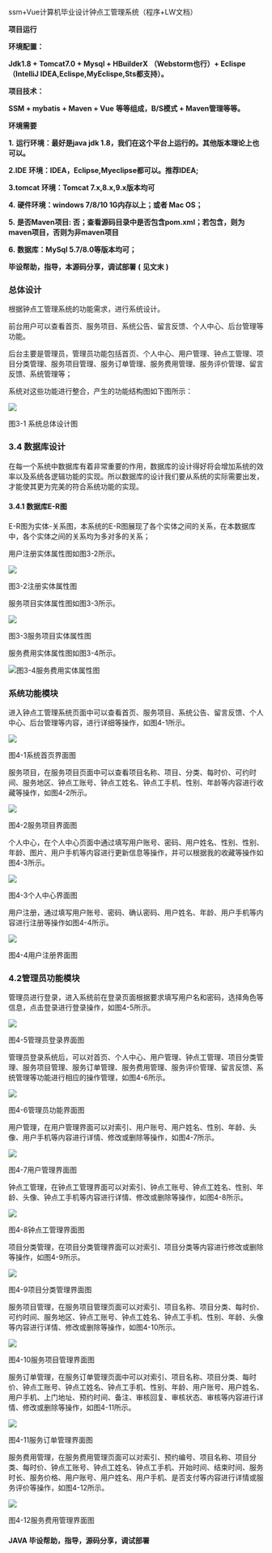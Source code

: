 ssm+Vue计算机毕业设计钟点工管理系统（程序+LW文档）

**项目运行**

**环境配置：**

**Jdk1.8 + Tomcat7.0 + Mysql + HBuilderX** **（Webstorm也行）+ Eclispe（IntelliJ
IDEA,Eclispe,MyEclispe,Sts都支持）。**

**项目技术：**

**SSM + mybatis + Maven + Vue** **等等组成，B/S模式 + Maven管理等等。**

**环境需要**

**1.** **运行环境：最好是java jdk 1.8，我们在这个平台上运行的。其他版本理论上也可以。**

**2.IDE** **环境：IDEA，Eclipse,Myeclipse都可以。推荐IDEA;**

**3.tomcat** **环境：Tomcat 7.x,8.x,9.x版本均可**

**4.** **硬件环境：windows 7/8/10 1G内存以上；或者 Mac OS；**

**5.** **是否Maven项目: 否；查看源码目录中是否包含pom.xml；若包含，则为maven项目，否则为非maven项目**

**6.** **数据库：MySql 5.7/8.0等版本均可；**

**毕设帮助，指导，本源码分享，调试部署** **(** **见文末** **)**

### 总体设计

根据钟点工管理系统的功能需求，进行系统设计。

前台用户可以查看首页、服务项目、系统公告、留言反馈、个人中心、后台管理等功能。

后台主要是管理员，管理员功能包括首页、个人中心、用户管理、钟点工管理、项目分类管理、服务项目管理、服务订单管理、服务费用管理、服务评价管理、留言反馈、系统管理等；

系统对这些功能进行整合，产生的功能结构图如下图所示：

![](./res/8df4b8a968764499980af26a6c316b4e.png)

图3-1 系统总体设计图

### 3.4 数据库设计

在每一个系统中数据库有着非常重要的作用，数据库的设计得好将会增加系统的效率以及系统各逻辑功能的实现。所以数据库的设计我们要从系统的实际需要出发，才能使其更为完美的符合系统功能的实现。

#### 3.4.1 数据库E-R图

E-R图为实体-关系图，本系统的E-R图展现了各个实体之间的关系，在本数据库中，各个实体之间的关系均为多对多的关系；

用户注册实体属性图如图3-2所示。

![](./res/07dad966cffa41ffb541db1209cc959c.png)

图3-2注册实体属性图

服务项目实体属性图如图3-3所示。

![](./res/e9471fecf7d94500adabcc0479ec16b2.png)

图3-3服务项目实体属性图

服务费用实体属性图如图3-4所示。

![](./res/15119ba15ba24bce8c0118cab4df111b.png)图3-4服务费用实体属性图

### 系统功能模块

进入钟点工管理系统页面中可以查看首页、服务项目、系统公告、留言反馈、个人中心、后台管理等内容，进行详细等操作，如图4-1所示。

![](./res/bad2df3eafbe4d41811cda7815829311.png)

图4-1系统首页界面图

服务项目，在服务项目页面中可以查看项目名称、项目、分类、每时价、可约时间、服务地区、钟点工账号、钟点工姓名、钟点工手机、性别、年龄等内容进行收藏等操作，如图4-2所示。

![](./res/a27a51a20e4c4b75ba941633c03d9404.png)

图4-2服务项目界面图

个人中心，在个人中心页面中通过填写用户账号、密码、用户姓名、性别、性别、年龄、图片、用户手机等内容进行更新信息等操作，并可以根据我的收藏等操作如图4-3所示。

![](./res/5e0589fd40e047fca128fd3acd6a6460.png)

图4-3个人中心界面图

用户注册，通过填写用户账号、密码、确认密码、用户姓名、年龄、用户手机等内容进行注册等操作如图4-4所示。

![](./res/5dfe4fe58df24527862acbce1cb7f852.png)

图4-4用户注册界面图

### 4.2管理员功能模块

管理员进行登录，进入系统前在登录页面根据要求填写用户名和密码，选择角色等信息，点击登录进行登录操作，如图4-5所示。

![](./res/fe71c56c00df446e822109dd647c0c7f.png)

图4-5管理员登录界面图

管理员登录系统后，可以对首页、个人中心、用户管理、钟点工管理、项目分类管理、服务项目管理、服务订单管理、服务费用管理、服务评价管理、留言反馈、系统管理等功能进行相应的操作管理，如图4-6所示。

![](./res/4d7eb9dba44449a8a98e75f7c6cfa39c.png)

图4-6管理员功能界面图

用户管理，在用户管理界面可以对索引、用户账号、用户姓名、性别、年龄、头像、用户手机等内容进行详情、修改或删除等操作，如图4-7所示。

![](./res/442d28077cc74d94a66c3f64305c1648.png)

图4-7用户管理界面图

钟点工管理，在钟点工管理界面可以对索引、钟点工账号、钟点工姓名、性别、年龄、头像、钟点工手机等内容进行详情、修改或删除等操作，如图4-8所示。

![](./res/d2753d0c1be644029a69dbc4ebc88fe8.png)

图4-8钟点工管理界面图

项目分类管理，在项目分类管理界面可以对索引、项目分类等内容进行修改或删除等操作，如图4-9所示。

![](./res/d9b757bbc22d4cbe88943bbb2f7180b8.png)

图4-9项目分类管理界面图

服务项目管理，在服务项目管理页面可以对索引、项目名称、项目分类、每时价、可约时间、服务地区、钟点工账号、钟点工姓名、钟点工手机、性别、年龄、头像等内容进行详情、修改或删除等操作，如图4-10所示。

![](./res/cd8e30a5188949bf9c5be4c3b1cb3ec8.png)

图4-10服务项目管理界面图

服务订单管理，在服务订单管理页面中可以对索引、项目名称、项目分类、每时价、钟点工账号、钟点工姓名、钟点工手机、性别、年龄、用户账号、用户姓名、用户手机、上门地址、预约时间、备注、审核回复、审核状态、审核等内容进行详情、修改或删除等操作，如图4-11所示。

![](./res/e45ea6c11cbf429db77acf324c6cd57c.png)

图4-11服务订单管理界面图

服务费用管理，在服务费用管理页面可以对索引、预约编号、项目名称、项目分类、每时价、钟点工账号、钟点工姓名、钟点工手机、开始时间、结束时间、服务时长、服务价格、用户账号、用户姓名、用户手机、是否支付等内容进行详情或服务评价等操作，如图4-12所示。

![](./res/87b62df0949e434894c856619c710734.png)

图4-12服务费用管理界面图

#### **JAVA** **毕设帮助，指导，源码分享，调试部署**

